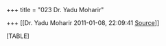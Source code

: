 +++
title = "023 Dr. Yadu Moharir"

+++
[[Dr. Yadu Moharir	2011-01-08, 22:09:41 [Source](https://groups.google.com/g/bvparishat/c/v31uWqMy4G8)]]



[TABLE]

  

